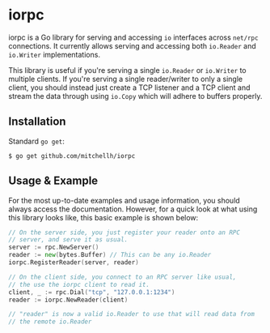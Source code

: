 # iorpc

iorpc is a Go library for serving and accessing `io` interfaces across
`net/rpc` connections. It currently allows serving and accessing both `io.Reader`
and `io.Writer` implementations.

This library is useful if you're serving a single `io.Reader` or
`io.Writer` to multiple clients. If you're serving a single reader/writer
to only a single client, you should instead just create a TCP listener
and a TCP client and stream the data through using `io.Copy` which will
adhere to buffers properly.

## Installation

Standard `go get`:

```
$ go get github.com/mitchellh/iorpc
```

## Usage & Example

For the most up-to-date examples and usage information, you should always
access the documentation. However, for a quick look at what using
this library looks like, this basic example is shown below:

```go
// On the server side, you just register your reader onto an RPC
// server, and serve it as usual.
server := rpc.NewServer()
reader := new(bytes.Buffer) // This can be any io.Reader
iorpc.RegisterReader(server, reader)

// On the client side, you connect to an RPC server like usual,
// the use the iorpc client to read it.
client, _ := rpc.Dial("tcp", "127.0.0.1:1234")
reader := iorpc.NewReader(client)

// "reader" is now a valid io.Reader to use that will read data from
// the remote io.Reader
```
